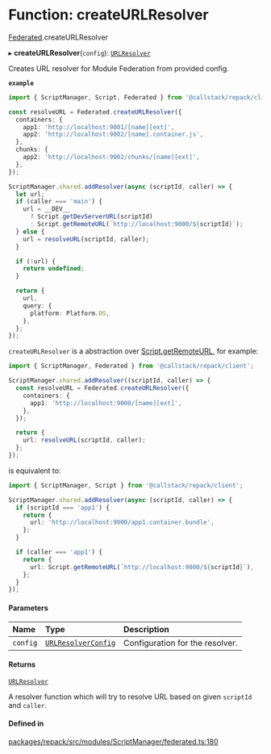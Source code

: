 # Function: createURLResolver

[Federated](../modules/Federated.md).createURLResolver

▸ **createURLResolver**(`config`): [`URLResolver`](../types/Federated.URLResolver.md)

Creates URL resolver for Module Federation from provided config.

**`example`**
```ts
import { ScriptManager, Script, Federated } from '@callstack/repack/client';

const resolveURL = Federated.createURLResolver({
  containers: {
    app1: 'http://localhost:9001/[name][ext]',
    app2: 'http://localhost:9002/[name].container.js',
  },
  chunks: {
    app2: 'http://localhost:9002/chunks/[name][ext]',
  },
});

ScriptManager.shared.addResolver(async (scriptId, caller) => {
  let url;
  if (caller === 'main') {
    url = __DEV__
      ? Script.getDevServerURL(scriptId)
      : Script.getRemoteURL(`http://localhost:9000/${scriptId}`);
  } else {
    url = resolveURL(scriptId, caller);
  }

  if (!url) {
    return undefined;
  }

  return {
    url,
    query: {
      platform: Platform.OS,
    },
  };
});
```

`createURLResolver` is a abstraction over [Script.getRemoteURL](../classes/Script.md#getremoteurl),
for example:
```ts
import { ScriptManager, Federated } from '@callstack/repack/client';

ScriptManager.shared.addResolver((scriptId, caller) => {
  const resolveURL = Federated.createURLResolver({
    containers: {
      app1: 'http://localhost:9000/[name][ext]',
    },
  });

  return {
    url: resolveURL(scriptId, caller);
  };
});
```
is equivalent to:
```ts
import { ScriptManager, Script } from '@callstack/repack/client';

ScriptManager.shared.addResolver(async (scriptId, caller) => {
  if (scriptId === 'app1') {
    return {
      url: 'http://localhost:9000/app1.container.bundle',
    };
  }

  if (caller === 'app1') {
    return {
      url: Script.getRemoteURL(`http://localhost:9000/${scriptId}`),
    };
  }
});
```

#### Parameters

| Name | Type | Description |
| :------ | :------ | :------ |
| `config` | [`URLResolverConfig`](../interfaces/Federated.URLResolverConfig.md) | Configuration for the resolver. |

#### Returns

[`URLResolver`](../types/Federated.URLResolver.md)

A resolver function which will try to resolve URL based on given `scriptId` and `caller`.

#### Defined in

[packages/repack/src/modules/ScriptManager/federated.ts:180](https://github.com/callstack/repack/blob/9e6a11a/packages/repack/src/modules/ScriptManager/federated.ts#L180)
